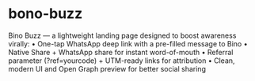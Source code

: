 # bono-buzz
Bino Buzz — a lightweight landing page designed to boost awareness virally:
	•	One-tap WhatsApp deep link with a pre-filled message to Bino
	•	Native Share + WhatsApp share for instant word-of-mouth
	•	Referral parameter (?ref=yourcode) + UTM-ready links for attribution
	•	Clean, modern UI and Open Graph preview for better social sharing
